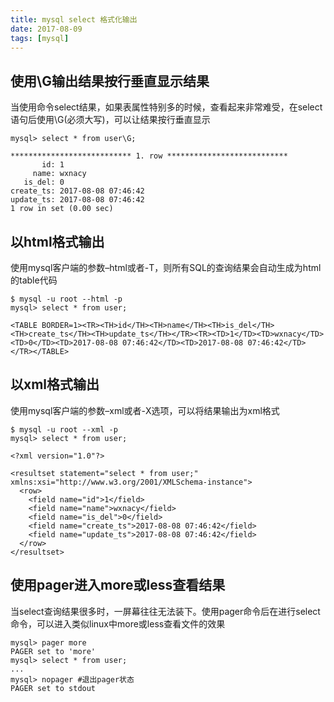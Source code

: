 ```yaml
---
title: mysql select 格式化输出
date: 2017-08-09
tags: [mysql]
---
```


## 使用\G输出结果按行垂直显示结果
当使用命令select结果，如果表属性特别多的时候，查看起来非常难受，在select语句后使用\G(必须大写)，可以让结果按行垂直显示
```mysql
mysql> select * from user\G;

*************************** 1. row ***************************
       id: 1
     name: wxnacy
   is_del: 0
create_ts: 2017-08-08 07:46:42
update_ts: 2017-08-08 07:46:42
1 row in set (0.00 sec)
```
## 以html格式输出
使用mysql客户端的参数–html或者-T，则所有SQL的查询结果会自动生成为html的table代码
```mysql
$ mysql -u root --html -p
mysql> select * from user;

<TABLE BORDER=1><TR><TH>id</TH><TH>name</TH><TH>is_del</TH><TH>create_ts</TH><TH>update_ts</TH></TR><TR><TD>1</TD><TD>wxnacy</TD><TD>0</TD><TD>2017-08-08 07:46:42</TD><TD>2017-08-08 07:46:42</TD></TR></TABLE>
```
## 以xml格式输出
使用mysql客户端的参数–xml或者-X选项，可以将结果输出为xml格式
```mysql
$ mysql -u root --xml -p
mysql> select * from user;

<?xml version="1.0"?>

<resultset statement="select * from user;" xmlns:xsi="http://www.w3.org/2001/XMLSchema-instance">
  <row>
	<field name="id">1</field>
	<field name="name">wxnacy</field>
	<field name="is_del">0</field>
	<field name="create_ts">2017-08-08 07:46:42</field>
	<field name="update_ts">2017-08-08 07:46:42</field>
  </row>
</resultset>
```
## 使用pager进入more或less查看结果
当select查询结果很多时，一屏幕往往无法装下。使用pager命令后在进行select命令，可以进入类似linux中more或less查看文件的效果
```mysql
mysql> pager more
PAGER set to 'more'
mysql> select * from user;
...
mysql> nopager #退出pager状态
PAGER set to stdout
```


